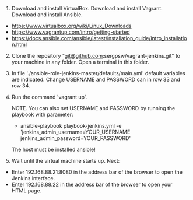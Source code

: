 1. Download and install VirtualBox. Download and install Vagrant. Download and install Ansible. 
 - https://www.virtualbox.org/wiki/Linux_Downloads
 - https://www.vagrantup.com/intro/getting-started
 - https://docs.ansible.com/ansible/latest/installation_guide/intro_installation.html

2. Clone the repository "git@github.com:sergpsw/vagrant-jenkins.git" to your machine in any folder. Open a terminal in this folder.

3. In file './ansible-role-jenkins-master/defaults/main.yml' default variables are indicated. Change USERNAME and PASSWORD can in row 33 and row 34.

4. Run the command 'vagrant up'. 

   NOTE. You can also set USERNAME and PASSWORD by running the playbook with parameter:
   - ansible-playbook playbook-jenkins.yml -e 'jenkins_admin_username=YOUR_USERNAME jenkins_admin_password=YOUR_PASSWORD'
   
   The host must be installed ansible!

5. Wait until the virtual machine starts up. Next:
 - Enter 192.168.88.21:8080 in the address bar of the browser to open the Jenkins interface. 
 - Enter 192.168.88.22 in the address bar of the browser to open your HTML page.
